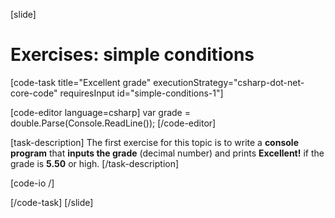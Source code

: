 [slide]
# Exercises: simple conditions

[code-task title="Excellent grade" executionStrategy="csharp-dot-net-core-code" requiresInput id="simple-conditions-1"]

[code-editor language=csharp]
var grade = double.Parse(Console.ReadLine());
[/code-editor]

[task-description]
The first exercise for this topic is to write a **console program** that **inputs the grade** (decimal number) and prints **Excellent!** if the grade is **5.50** or high.
[/task-description]

[code-io /]

[/code-task]
[/slide]
